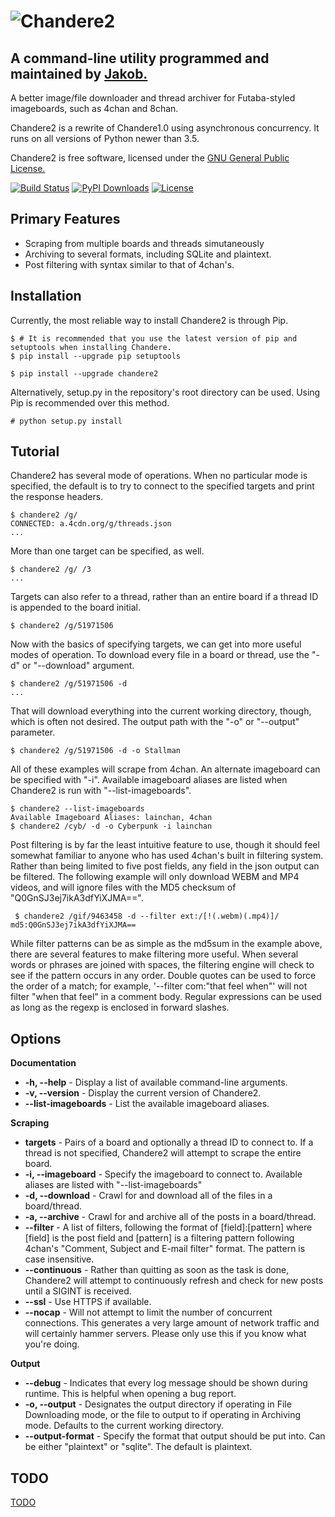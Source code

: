 ![Chandere2](https://raw.github.com/TsarFox/chandere2/master/Chandere2_Logo.png "Chandere2")
========
## A command-line utility programmed and maintained by [Jakob.](http://tsar-fox.com/)
A better image/file downloader and thread archiver for Futaba-styled imageboards, such as 4chan and 8chan.

Chandere2 is a rewrite of Chandere1.0 using asynchronous concurrency. It runs on all versions of Python newer than 3.5.

Chandere2 is free software, licensed under the [GNU General Public License.](http://gnu.org/licenses/gpl.html)

[![Build Status](https://travis-ci.org/TsarFox/chandere2.svg?branch=master)](https://travis-ci.org/TsarFox/chandere2)  [![PyPI Downloads](https://img.shields.io/pypi/dm/Chandere2.svg)](https://pypi.python.org/pypi/Chandere2/)  [![License](https://img.shields.io/github/license/tsarfox/chandere2.svg)](https://www.gnu.org/licenses/gpl.html)


Primary Features
----------------

- Scraping from multiple boards and threads simutaneously
- Archiving to several formats, including SQLite and plaintext.
- Post filtering with syntax similar to that of 4chan's.


Installation
------------

Currently, the most reliable way to install Chandere2 is through Pip.

    $ # It is recommended that you use the latest version of pip and setuptools when installing Chandere.
    $ pip install --upgrade pip setuptools

    $ pip install --upgrade chandere2

Alternatively, setup.py in the repository's root directory can be used. Using Pip is recommended over this method.

    # python setup.py install


Tutorial
--------

Chandere2 has several mode of operations. When no particular mode is specified, the default is to try to connect to the specified targets and print the response headers.

    $ chandere2 /g/
    CONNECTED: a.4cdn.org/g/threads.json
    ...

More than one target can be specified, as well.

    $ chandere2 /g/ /3
    ...

Targets can also refer to a thread, rather than an entire board if a thread ID is appended to the board initial.

    $ chandere2 /g/51971506

Now with the basics of specifying targets, we can get into more useful modes of operation. To download every file in a board or thread, use the "-d" or "--download" argument.

    $ chandere2 /g/51971506 -d
    ...

That will download everything into the current working directory, though, which is often not desired. The output path with the "-o" or "--output" parameter.

    $ chandere2 /g/51971506 -d -o Stallman

All of these examples will scrape from 4chan. An alternate imageboard can be specified with "-i". Available imageboard aliases are listed when Chandere2 is run with "--list-imageboards".

    $ chandere2 --list-imageboards
    Available Imageboard Aliases: lainchan, 4chan
    $ chandere2 /cyb/ -d -o Cyberpunk -i lainchan

Post filtering is by far the least intuitive feature to use, though it should feel somewhat familiar to anyone who has used 4chan's built in filtering system. Rather than being limited to five post fields, any field in the json output can be filtered. The following example will only download WEBM and MP4 videos, and will ignore files with the MD5 checksum of "Q0GnSJ3ej7ikA3dfYiXJMA==".

     $ chandere2 /gif/9463458 -d --filter ext:/[!(.webm)(.mp4)]/ md5:Q0GnSJ3ej7ikA3dfYiXJMA==

While filter patterns can be as simple as the md5sum in the example above, there are several features to make filtering more useful. When several words or phrases are joined with spaces, the filtering engine will check to see if the pattern occurs in any order. Double quotes can be used to force the order of a match; for example, '--filter com:"that feel when"' will not filter "when that feel" in a comment body. Regular expressions can be used as long as the regexp is enclosed in forward slashes.


Options
-------
**Documentation**
- **-h, --help** - Display a list of available command-line arguments.
- **-v, --version** - Display the current version of Chandere2.
- **--list-imageboards** - List the available imageboard aliases.

**Scraping**
- **targets** - Pairs of a board and optionally a thread ID to connect to. If a thread is not specified, Chandere2 will attempt to scrape the entire board.
- **-i, --imageboard** - Specify the imageboard to connect to. Available aliases are listed with "--list-imageboards"
- **-d, --download** - Crawl for and download all of the files in a board/thread.
- **-a, --archive** - Crawl for and archive all of the posts in a board/thread.
- **--filter** - A list of filters, following the format of [field]:[pattern] where [field] is the post field and [pattern] is a filtering pattern following 4chan's "Comment, Subject and E-mail filter" format. The pattern is case insensitive.
- **--continuous** - Rather than quitting as soon as the task is done, Chandere2 will attempt to continuously refresh and check for new posts until a SIGINT is received.
- **--ssl** - Use HTTPS if available.
- **--nocap** - Will not attempt to limit the number of concurrent connections. This generates a very large amount of network traffic and will certainly hammer servers. Please only use this if you know what you're doing.

**Output**
- **--debug** - Indicates that every log message should be shown during runtime. This is helpful when opening a bug report.
- **-o, --output** - Designates the output directory if operating in File Downloading mode, or the file to output to if operating in Archiving mode. Defaults to the current working directory.
- **--output-format** - Specify the format that output should be put into. Can be either "plaintext" or "sqlite". The default is plaintext.


TODO
----
[TODO](/TODO.md)
